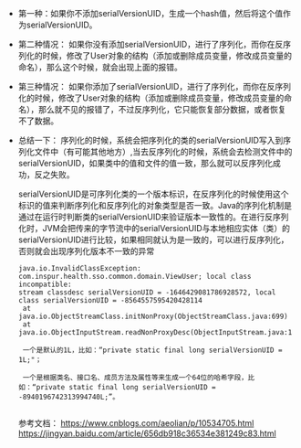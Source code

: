 * 第一种：如果你不添加serialVersionUID，生成一个hash值，然后将这个值作为serialVersionUID。

* 第二种情况：
  如果你没有添加serialVersionUID，进行了序列化，而你在反序列化的时候，修改了User对象的结构（添加或删除成员变量，修改成员变量的命名），那么这个时候，就会出现上面的报错。
  
* 第三种情况： 如果你添加了serialVersionUID，进行了序列化，而你在反序列化的时候，修改了User对象的结构（添加或删除成员变量，修改成员变量的命名），那么就不见的报错了，不过反序列化，它只能恢复部分数据，或者恢复不了数据。

* 总结一下：
  序列化的时候，系统会把序列化的类的serialVersionUID写入到序列化文件中（有可能其他地方）,当去反序列化的时候，系统会去检测文件中的serialVersionUID，如果类中的值和文件的值一致，那么就可以反序列化成功，反之失败。
  
  serialVersionUID是可序列化类的一个版本标识，在反序列化的时候使用这个标识的值来判断序列化和反序列化的对象类型是否一致。Java的序列化机制是通过在运行时判断类的serialVersionUID来验证版本一致性的。在进行反序列化时，JVM会把传来的字节流中的serialVersionUID与本地相应实体（类）的serialVersionUID进行比较，如果相同就认为是一致的，可以进行反序列化，否则就会出现序列化版本不一致的异常
  
  ````
  java.io.InvalidClassException: com.inspur.health.sso.common.domain.ViewUser; local class incompatible: 
  stream classdesc serialVersionUID = -1646429081786928572, local class serialVersionUID = -8564557595420428114
   at java.io.ObjectStreamClass.initNonProxy(ObjectStreamClass.java:699)
   at java.io.ObjectInputStream.readNonProxyDesc(ObjectInputStream.java:1885)
   
   一个是默认的1L，比如：“private static final long serialVersionUID = 1L;"；
   
   一个是根据类名、接口名、成员方法及属性等来生成一个64位的哈希字段，比如：“private static final long serialVersionUID = -8940196742313994740L;”。
   
   ````
   
  参考文档： https://www.cnblogs.com/aeolian/p/10534705.html
  https://jingyan.baidu.com/article/656db918c36534e381249c83.html